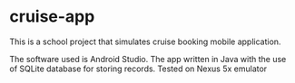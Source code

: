 # cruise-app

This is a school project that simulates cruise booking mobile application.

The software used is Android Studio. The app written in Java with the use of SQLite database for storing records.
Tested on Nexus 5x emulator
